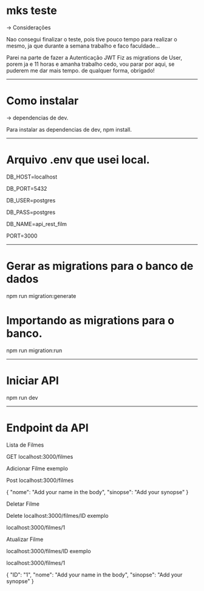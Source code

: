 # mks teste

-> Considerações

Nao consegui finalizar o teste, pois tive pouco tempo para realizar o mesmo, ja que durante a semana trabalho e faco faculdade...

Parei na parte de fazer a Autenticação JWT
Fiz as migrations de User, porem ja e 11 horas e amanha trabalho cedo, vou parar por aqui, se puderem me dar mais tempo. de qualquer forma, obrigado!

---

# Como instalar

-> dependencias de dev.

Para instalar as dependencias de dev, npm install.

---

# Arquivo .env que usei local.

DB_HOST=localhost

DB_PORT=5432

DB_USER=postgres

DB_PASS=postgres

DB_NAME=api_rest_film

PORT=3000

---

# Gerar as migrations para o banco de dados

npm run migration:generate

# Importando as migrations para o banco.

npm run migration:run

---

# Iniciar API

npm run dev

---

# Endpoint da API

Lista de Filmes

GET localhost:3000/filmes

Adicionar Filme exemplo

Post localhost:3000/filmes

{
"nome": "Add your name in the body",
"sinopse": "Add your synopse"
}

Deletar Filme

Delete localhost:3000/filmes/ID exemplo

localhost:3000/filmes/1

Atualizar Filme

localhost:3000/filmes/ID exemplo

localhost:3000/filmes/1

{
"ID": "1",
"nome": "Add your name in the body",
"sinopse": "Add your synopse"
}

